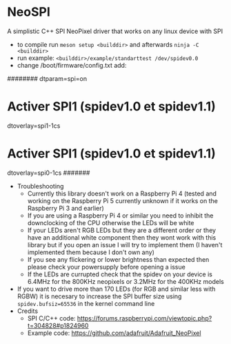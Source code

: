 # NeoSPI
A simplistic C++ SPI NeoPixel driver that works on any linux device with SPI

- to compile run `meson setup <builddir>` and afterwards `ninja -C <builddir>`
- run example: `<builddir>/example/standarttest /dev/spidev0.0`
- change /boot/firmware/config.txt add:

########
dtparam=spi=on

# Activer SPI1 (spidev1.0 et spidev1.1)
dtoverlay=spi1-1cs

# Activer SPI1 (spidev1.0 et spidev1.1)
dtoverlay=spi0-1cs
#######

- Troubleshooting
	- Currently this library doesn't work on a Raspberry Pi 4 (tested and working on the Raspberry Pi 5 currently unknown if it works on the Raspberry Pi 3 and earlier)
  	- If you are using a Raspberry Pi 4 or similar you need to inhibit the downclocking of the CPU otherwise the LEDs will be white
  	- If your LEDs aren't RGB LEDs but they are a different order or they have an additional white component then they wont work with this library but if you open an issue I will try to implement them (I haven't implemented them because I don't own any)
  	- If you see any flickering or lower brightness than expected then please check your powersupply before opening a issue
  	- If the LEDs are currupted check that the spidev on your device is 6.4MHz for the 800KHz neopixels or 3.2MHz for the 400KHz models
- If you want to drive more than 170 LEDs (for RGB and similar less with RGBW) it is necesary to increase the SPI buffer size using `spidev.bufsiz=65536` in the kernel command line
- Credits
	- SPI C/C++ code: https://forums.raspberrypi.com/viewtopic.php?t=304828#p1824960
	- Example code: https://github.com/adafruit/Adafruit_NeoPixel
